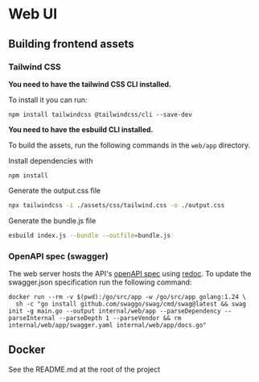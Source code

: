 # Web UI

## Building frontend assets

### Tailwind CSS

**You need to have the tailwind CSS CLI installed.**

To install it you can run:

```
npm install tailwindcss @tailwindcss/cli --save-dev
```

**You need to have the esbuild CLI installed.**

To build the assets, run the following commands in the `web/app` directory.

Install dependencies with

```
npm install
```

Generate the output.css file

```bash
npx tailwindcss -i ./assets/css/tailwind.css -o ./output.css
```

Generate the bundle.js file

```bash
esbuild index.js --bundle --outfile=bundle.js
```

### OpenAPI spec (swagger)

The web server hosts the API's [openAPI spec](https://www.openapis.org/what-is-openapi) using [redoc](https://github.com/Redocly/redoc). To update the swagger.json specification run the following command:

```
docker run --rm -v $(pwd):/go/src/app -w /go/src/app golang:1.24 \
  sh -c "go install github.com/swaggo/swag/cmd/swag@latest && swag init -g main.go --output internal/web/app --parseDependency --parseInternal --parseDepth 1 --parseVendor && rm internal/web/app/swagger.yaml internal/web/app/docs.go"
```

## Docker

See the README.md at the root of the project